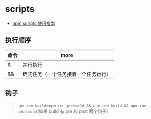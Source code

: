 # scripts

- [npm scripts 使用指南](http://www.ruanyifeng.com/blog/2016/10/npm_scripts.html)

## 执行顺序

| 命令 | more                                 |
| ---- | ------------------------------------ |
| &    | 并行执行                             |
| &&   | 链式任务（一个任务接着一个任务运行） |

## 钩子

> `npm run build`=`npm run prebuild && npm run build && npm run postbuild`(如果 build 有 pre 和 post 两个钩子)
